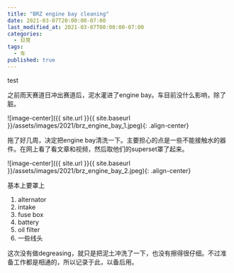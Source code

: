 ```yaml
---
title: "BRZ engine bay cleaning"
date: 2021-03-07T20:00:00-07:00
last_modified_at: 2021-03-07T00:00:00-07:00
categories:
  - 日常
tags:
  - 车
published: true
---
```

test

之前雨天赛道日冲出赛道后，泥水灌进了engine bay。车目前没什么影响，除了脏。

![image-center]({{ site.url }}{{ site.baseurl }}/assets/images/2021/brz_engine_bay_1.jpeg){: .align-center}

拖了好几周，决定把engine bay清洗一下。主要担心的点是一些不能接触水的器件。在网上看了看文章和视频，然后取他们的superset罩了起来。

![image-center]({{ site.url }}{{ site.baseurl }}/assets/images/2021/brz_engine_bay_2.jpeg){: .align-center}

基本上要罩上
1. alternator
2. intake
3. fuse box
4. battery
5. oil filter
6. 一些线头

这次没有做degreasing，就只是把泥土冲洗了一下，也没有擦得很仔细。不过准备工作都是相通的，所以记录于此，以备后用。
